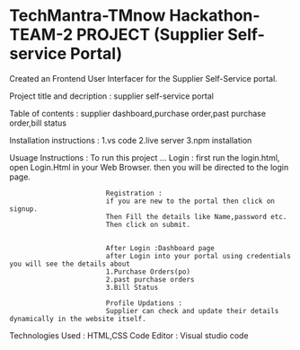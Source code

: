 # TechMantra-TMnow Hackathon-TEAM-2 PROJECT (Supplier Self-service Portal) 
Created an Frontend User Interfacer for the Supplier Self-Service portal.

Project title and decription  :   supplier self-service portal

Table of contents   :    supplier dashboard,purchase order,past purchase order,bill status

Installation instructions   :   1.vs code
                                2.live server
                                3.npm installation


Usuage Instructions    :    To run this project ...
                            Login :
                            first run the login.html,
                            open Login.Html in your Web Browser.
                            then you will be directed to the login page.

                            Registration : 
                            if you are new to the portal then click on signup.
                            Then Fill the details like Name,password etc.
                            Then click on submit.


                            After Login :Dashboard page
                            after Login into your portal using credentials you will see the details about
                            1.Purchase Orders(po)
                            2.past purchase orders
                            3.Bill Status

                            Profile Updations :
                            Supplier can check and update their details dynamically in the website itself.

Technologies Used   :     HTML,CSS
Code Editor          :    Visual studio code

  
